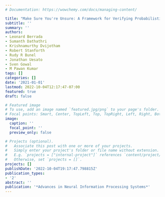 ```yaml
---
# Documentation: https://wowchemy.com/docs/managing-content/

title: "Make Sure You're Unsure: A Framework for Verifying Probabilistic Specifications"
subtitle: ''
summary: ''
authors:
- Leonard Berrada
- Sumanth Dathathri
- Krishnamurthy Dvijotham
- Robert Stanforth
- Rudy R Bunel
- Jonathan Uesato
- Sven Gowal
- M Pawan Kumar
tags: []
categories: []
date: '2021-01-01'
lastmod: 2022-10-04T12:17:47-07:00
featured: true
draft: false

# Featured image
# To use, add an image named `featured.jpg/png` to your page's folder.
# Focal points: Smart, Center, TopLeft, Top, TopRight, Left, Right, BottomLeft, Bottom, BottomRight.
image:
  caption: ''
  focal_point: ''
  preview_only: false

# Projects (optional).
#   Associate this post with one or more of your projects.
#   Simply enter your project's folder or file name without extension.
#   E.g. `projects = ["internal-project"]` references `content/project/deep-learning/index.md`.
#   Otherwise, set `projects = []`.
projects: []
publishDate: '2022-10-04T19:17:47.798815Z'
publication_types:
- '2'
abstract: ''
publication: '*Advances in Neural Information Processing Systems*'
---
```

